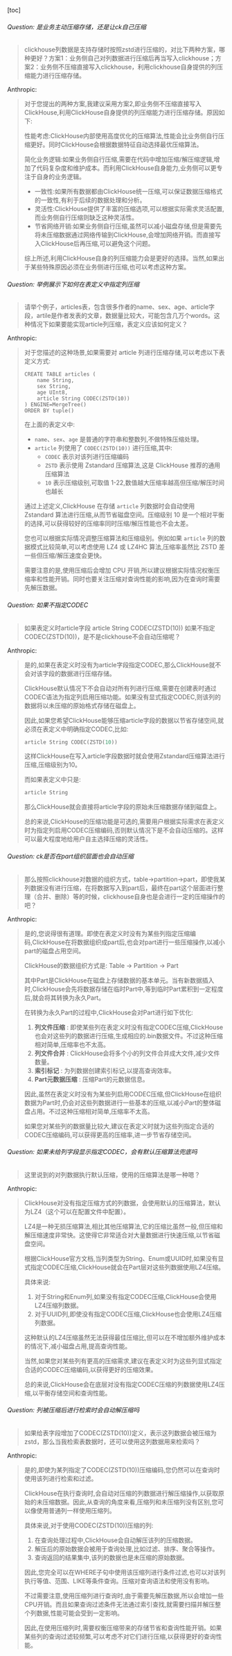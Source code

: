 [toc]

###### Question: 是业务主动压缩存储，还是让ck自己压缩

> clickhouse列数据是支持存储时按照zstd进行压缩的，对比下两种方案，哪种更好？方案1：业务侧自己对列数据进行压缩后再当写入clickhouse；方案2：业务侧不压缩直接写入clickhouse，利用clickhouse自身提供的列压缩能力进行压缩存储。

Anthropic:

> 对于您提出的两种方案,我建议采用方案2,即业务侧不压缩直接写入ClickHouse,利用ClickHouse自身提供的列压缩能力进行压缩存储。原因如下:
>
> 性能考虑:ClickHouse内部使用高度优化的压缩算法,性能会比业务侧自行压缩更好。同时ClickHouse会根据数据特征自动选择最优压缩算法。
>
> 简化业务逻辑:如果业务侧自行压缩,需要在代码中增加压缩/解压缩逻辑,增加了代码复杂度和维护成本。而利用ClickHouse自身能力,业务侧可以更专注于自身的业务逻辑。
>
> - 一致性:如果所有数据都由ClickHouse统一压缩,可以保证数据压缩格式的一致性,有利于后续的数据处理和分析。
> - 灵活性:ClickHouse提供了丰富的压缩选项,可以根据实际需求灵活配置,而业务侧自行压缩则缺乏这种灵活性。
> - 节省网络开销:如果业务侧自行压缩,虽然可以减小磁盘存储,但是需要先将未压缩数据通过网络传输到ClickHouse,会增加网络开销。而直接写入ClickHouse后再压缩,可以避免这个问题。
>
> 综上所述,利用ClickHouse自身的列压缩能力会是更好的选择。当然,如果出于某些特殊原因必须在业务侧进行压缩,也可以考虑这种方案。

###### Question: 举例展示下如何在表定义中指定列压缩

> 请举个例子，articles表，包含很多作者的name、sex、age、article字段，artile是作者发表的文章，数据量比较大，可能包含几万个words。这种情况下如果要能实现article列压缩，表定义应该如何定义？

Anthropic:

> 对于您描述的这种场景,如果需要对 article 列进行压缩存储,可以考虑以下表定义方式:
>
> ```mysql
> CREATE TABLE articles (
>     name String,
>     sex String,
>     age UInt8,
>     article String CODEC(ZSTD(10))
> ) ENGINE=MergeTree()
> ORDER BY tuple()
> ```
>
>
> 在上面的表定义中:
>
> * `name`、`sex`、`age` 是普通的字符串和整数列,不做特殊压缩处理。
> * `article` 列使用了 `CODEC(ZSTD(10))` 进行压缩,其中:
>   * `CODEC` 表示对该列进行压缩编码
>   * `ZSTD` 表示使用 Zstandard 压缩算法,这是 ClickHouse 推荐的通用压缩算法
>   * `10` 表示压缩级别,可取值 1-22,数值越大压缩率越高但压缩/解压时间也越长
>
> 通过上述定义,ClickHouse 在存储 `article` 列数据时会自动使用 Zstandard 算法进行压缩,从而节省磁盘空间。压缩级别 10 是一个相对平衡的选择,可以获得较好的压缩率同时压缩/解压性能也不会太差。
>
> 您也可以根据实际情况调整压缩算法和压缩级别。例如如果 `article` 列的数据模式比较简单,可以考虑使用 LZ4 或 LZ4HC 算法,压缩率虽然比 ZSTD 差一些但压缩/解压速度会更快。
>
> 需要注意的是,使用压缩后会增加 CPU 开销,所以建议根据实际情况权衡压缩率和性能开销。同时也要关注压缩对查询性能的影响,因为在查询时需要先解压数据。

###### Question: 如果不指定CODEC

> 如果表定义时article字段 article String CODEC(ZSTD(10)) 如果不指定CODEC(ZSTD(10))，是不是clickhouse不会自动压缩呢？

Anthropic:

> 是的,如果在表定义时没有为article字段指定CODEC,那么ClickHouse就不会对该字段的数据进行压缩存储。
>
> ClickHouse默认情况下不会自动对所有列进行压缩,需要在创建表时通过CODEC语法为指定列启用压缩功能。如果没有显式指定CODEC,则该列的数据将以未压缩的原始格式存储在磁盘上。
>
> 因此,如果您希望ClickHouse能够压缩article字段的数据以节省存储空间,就必须在表定义中明确指定CODEC,比如:
>
> ```sql
> article String CODEC(ZSTD(10))
> ```
>
> 这样ClickHouse在写入article字段数据时就会使用Zstandard压缩算法进行压缩,压缩级别为10。
>
> 而如果表定义中只是:
>
> ```sql
> article String
> ```
>
> 那么ClickHouse就会直接将article字段的原始未压缩数据存储到磁盘上。
>
> 总的来说,ClickHouse的压缩功能是可选的,需要用户根据实际需求在表定义时为指定列启用CODEC压缩编码,否则默认情况下是不会自动压缩的。这样可以最大程度地给用户自主选择压缩的灵活性。

###### Question: ck是否在part组织层面也会自动压缩

> 那么按照clickhouse对数据的组织方式，table->partition->part，即使我某列数据没有进行压缩，在将数据写入到part后，最终在part这个层面进行整理（合并、删除）等的时候，clickhouse自身也是会进行一定的压缩操作的吧？

Anthropic:

> 是的,您说得很有道理。即使在表定义时没有为某些列指定压缩编码,ClickHouse在将数据组织成part后,也会对part进行一些压缩操作,以减小part的磁盘占用空间。
>
> ClickHouse的数据组织方式是: Table -> Partition -> Part
>
> 其中Part是ClickHouse在磁盘上存储数据的基本单元。当有新数据插入时,ClickHouse会先将数据存储在临时Part中,等到临时Part累积到一定程度后,就会将其转换为永久Part。
>
> 在转换为永久Part的过程中,ClickHouse会对Part进行如下优化:
>
> 1. **列文件压缩** : 即使某些列在表定义时没有指定CODEC压缩,ClickHouse也会对这些列的数据进行压缩,生成相应的.bin数据文件。不过这种压缩相对简单,压缩率也不太高。
> 2. **列文件合并** : ClickHouse会将多个小的列文件合并成大文件,减少文件数量。
> 3. **索引标记** : 为列数据创建索引标记,以提高查询效率。
> 4. **Part元数据压缩** : 压缩Part的元数据信息。
>
> 因此,虽然在表定义时没有为某些列启用CODEC压缩,但ClickHouse在组织数据为Part时,仍会对这些列数据进行一些基本的压缩,以减小Part的整体磁盘占用。不过这种压缩相对简单,压缩率不太高。
>
> 如果您对某些列的数据量比较大,建议在表定义时就为这些列指定合适的CODEC压缩编码,可以获得更高的压缩率,进一步节省存储空间。

###### Question: 如果未给列字段显示指定CODEC，会有默认压缩算法兜底吗

> 这里说到的对列数据执行默认压缩，使用的压缩算法是哪一种嗯？

Anthropic:

> ClickHouse对没有指定压缩方式的列数据，会使用默认的压缩算法，默认为LZ4（这个可以在配置文件中配置）。
>
> LZ4是一种无损压缩算法,相比其他压缩算法,它的压缩比虽然一般,但压缩和解压缩速度非常快。这使得它非常适合对大量数据进行快速压缩,以节省磁盘空间。
>
> 根据ClickHouse官方文档,当列类型为String、Enum或UUID时,如果没有显式指定CODEC压缩,ClickHouse就会在Part层对这些列数据使用LZ4压缩。
>
> 具体来说:
>
> 1. 对于String和Enum列,如果没有指定CODEC压缩,ClickHouse会使用LZ4压缩列数据。
> 2. 对于UUID列,即使没有指定CODEC压缩,ClickHouse也会使用LZ4压缩列数据。
>
> 这种默认的LZ4压缩虽然无法获得最佳压缩比,但可以在不增加额外维护成本的情况下,减小磁盘占用,提高查询性能。
>
> 当然,如果您对某些列有更高的压缩需求,建议在表定义时为这些列显式指定合适的CODEC压缩编码,以获得更好的压缩效果。
>
> 总的来说,ClickHouse会在底层对没有指定CODEC压缩的列数据使用LZ4压缩,以平衡存储空间和查询性能。

###### Question: 列被压缩后进行检索时会自动解压缩吗

> 如果给表字段增加了CODEC(ZSTD(10))定义，表示这列数据会被压缩为zstd，那么当我检索表数据时，还可以使用这列数据用来检索吗？

Anthropic:

> 是的,即使为某列指定了CODEC(ZSTD(10))压缩编码,您仍然可以在查询时使用该列进行检索和过滤。
>
> ClickHouse在执行查询时,会自动对压缩的列数据进行解压缩操作,以获取原始的未压缩数据。因此,从查询的角度来看,压缩列和未压缩列没有区别,您可以像使用普通列一样使用压缩列。
>
> 具体来说,对于使用CODEC(ZSTD(10))压缩的列:
>
> 1. 在查询处理过程中,ClickHouse会自动解压该列的压缩数据。
> 2. 解压后的原始数据会被用于查询处理,比如过滤、排序、聚合等操作。
> 3. 查询返回的结果集中,该列的数据也是未压缩的原始数据。
>
> 因此,您完全可以在WHERE子句中使用该压缩列进行条件过滤,也可以对该列执行等值、范围、LIKE等条件查询。压缩对查询语法和使用没有影响。
>
> 不过需要注意,使用压缩列进行查询时,由于需要先解压数据,所以会增加一些CPU开销。而且如果查询过滤条件无法通过索引查找,就需要扫描并解压整个列数据,性能可能会受到一定影响。
>
> 因此,在使用压缩列时,需要权衡压缩带来的存储节省和查询性能开销。如果某些列的查询过滤较频繁,可以考虑不对它们进行压缩,以获得更好的查询性能。
